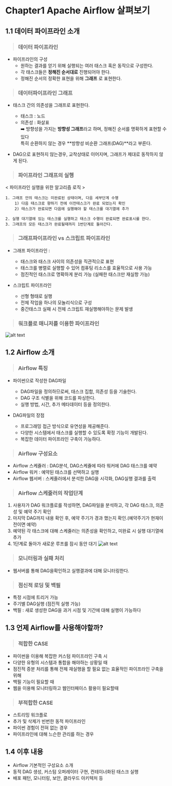 # **Chapter1 Apache Airflow 살펴보기**

## **1.1 데이터 파이프라인 소개**

> ### 데이터 파이프라인
- 파이프라인의 구성
    - 원하는 결과를 얻기 위해 실행되는 여러 태스크 혹은 동작으로 구성한다.
    - 각 태스크들은 **정해진 순서대로** 진행되어야 한다.
    - 정해진 순서의 정확한 표현을 위해 **그래프** 로 표현한다.
> ### 데이터파이프라인 그래프
- 태스크 간의 의존성을 그래프로 표현한다.
    - 태스크 : 노드
    - 의존성 : 화살표<br>
    ➡️ 방향성을 가지는 **방향성 그래프**라고 하며, 정해진 순서를 명확하게 표현할 수 있다<br>
        특히 순환하지 않는 경우 **방향성 비순환 그래프(DAG)**라고 부른다.

- DAG으로 표현하지 않는경우, 교착상태로 이어지며, 그래프가 제대로 동작하지 않게 된다.



> ### 파이프라인 그래프의 실행

< 파이프라인 실행을 위한 알고리즘 로직 > 

    1. 그래프 안의 태스크는 미완료된 상태이며, 다음 세부단계 수행
        1) 다음 태스크로 향하기 전에 이전태스크가 완료 되었는지 확인
        2) 태스크가 완료되면 다음에 실행해야 할 태스크를 대기열에 추가

    2. 실행 대기열에 있는 태스크를 실행하고 태스크 수행이 완료되면 완료표시를 한다.
    3. 그래프의 모든 태스크가 완료될때까지 1번단계로 돌아간다. 

 
> ### 그래프파이프라인 vs 스크립트 파이프라인
- 그래프 파이프라인 : 
    - 태스크와 태스크 사이의 의존성을 직관적으로 표현
    - 태스크를 병렬로 실행할 수 있어 컴퓨팅 리소스를 효율적으로 사용 가능
    - 점진적인 태스크로 명확하게 분리 가능 (실패한 태스크만 재실항 가능)

- 스크립트 파이프라인 
    - 선형 형태로 실행
    - 전체 작업을 하나의 모놀리식으로 구성
    - 중간태스크 실패 시 전체 스크립트 재실행해야하는 문제 발생

> ### 워크플로 매니저를 이용한 파이프라인
![alt text](image.png)


## **1.2 Airflow 소개**

> ### Airflow 특징
- 파이썬으로 작성한 DAG파일
    - DAG파일을 정의하므로써, 태스크 집합, 의존성 등을 기술한다.
    - DAG 구조 식별을 위해 코드를 파싱한다.
    - 실행 방법, 시간, 추가 메타데이터 등을 정의한다.

- DAG파일의 장점
    -  프로그래밍 접근 방식으로 유연성을 제공해준다.
    - 다양한 시스템에서 태스크를 실행할 수 있도록 확정 기능이 개발된다.
    - 복잡한 데이터 파이프라인 구축이 가능하다.

> ### Airflow 구성요소
- Airflow 스케쥴러 : DAG분석, DAG스케쥴에 따라 워커에 DAG 태스크를 예약
- Airflow 워커 : 예약된 태스크를 선택하고 실행
- Airflow 웹서버 : 스케줄러에서 분석한 DAG을 시각화, DAG실행 결과를 출력



> ### Airflow 스케줄러의 작업단계

1. 사용자가 DAG 워크플로를 작성하면, DAG파일을 분석하고, 각 DAG 태스크, 의존성 및 예약 주기 확인
2. 마지막 DAG까지 내용 확인 후, 예약 주기가 경과 했는지 확인.(예약주기가 현재이전이면 예약)
3. 예약된 각 태스크에 대해 스케줄러는 의존성을 확인하고, 미완료 시 실행 대기열에 추가
4. 1단계로 돌아가 새로운 루프를 잠시 동안 대기
![alt text](image-1.png)


> ### 모니터링과 실패 처리
 - 웹서버를 통해 DAG을확인하고 실행결과에 대해 모니터링한다.

> ### 점신적 로딩 및 백필
 - 특정 시점에 트리거 가능
 - 주기별 DAG실행 (점진적 실행 가능)
 - 백필 : 새로 생성한 DAG을 과거 시점 및 기간에 대해 실행이 가능하다


## **1.3 언제 Airflow를 사용해야할까?**

> ### 적합한 CASE
- 파이썬을 이용해 복잡한 커스텀 파이프라인 구축 시
- 다양한 유형의 시스템과 통합을 해야하는 상황일 때
- 점진적 증분 처리를 통해 전체 재실행을 할 필요 없는 효율적인 파이프라인 구축을 위해
- 백필 기능이 필요할 때
- 웹을 이용해 모니터링하고 웹인터페이스 활용이 필요할때

> ### 부적합한 CASE
- 스트리밍 워크플로
- 추가 및 삭제가 빈번한 동적 파이프라인
- 파이썬 경험이 전혀 없는 경우
- 파이프라인에 대해 느슨한 관리를 하는 경우

## **1.4 이후 내용**
- Airflow 기본적인 구성요소 소개
- 동적 DAG 생성, 커스텀 오퍼레이터 구현, 컨테이너화된 태스크 실행
- 배포 패턴, 모니터링, 보안, 클라우드 아키텍처 등



